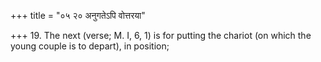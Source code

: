 +++
title = "०५ २० अनुगतेऽपि वोत्तरया"

+++
19. The next (verse; M. I, 6, 1) is for putting the chariot (on which the young couple is to depart), in position;
